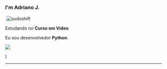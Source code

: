 ### I'm Adriano J.
<p>&nbsp;<img align="center" src="https://github-readme-stats.vercel.app/api?username=sudoshift&show_icons=true&locale=en" alt="sudoshift" /></p>



<p>

Estudando no **Curso em Video**<br/>

Eu sou desenvolvedor **Python**.
<p align="left">
  <a href="#" alt="Instagram">
  <img src="https://img.shields.io/badge/-Instagram-DF0174?style=flat-square&labelColor=DF0174&logo=instagram&logoColor=white&link=instagram.com/addrianojr"/></a>
</p>  
)
</p>
<hr>